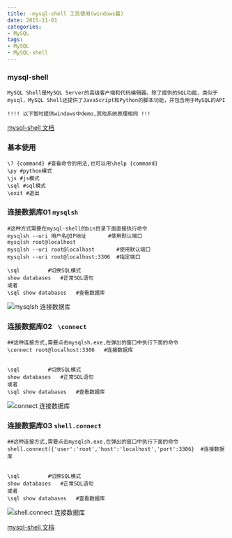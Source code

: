 ```yaml
---
title: -mysql-shell 工具使用(windows篇)
date: 2015-11-01
categories: 
- MySQL
tags:
- MySQL
- MySQL-shell
---
```

### mysql-shell 

```
MySQL Shell是MySQL Server的高级客户端和代码编辑器。除了提供的SQL功能，类似于 mysql，MySQL Shell还提供了JavaScript和Python的脚本功能，并包含用于MySQL的API

!!!! 以下暂时提供windows中demo,其他系统原理相同 !!!
```

 [mysql-shell 文档](https://dev.mysql.com/doc/mysql-shell/8.0/en/mysql-shell-features.html "mysql-shell")

<!-- more -->

### 基本使用

```
\? {command} #查看命令的用法,也可以用\help {command}
\py #python模式
\js #js模式
\sql #sql模式
\exit #退出
```

### 连接数据库01 `mysqlsh`

```
#这种方式需要在mysql-shell的bin目录下面直接执行命令
mysqlsh --uri 用户名@IP地址       #使用默认端口
mysqlsh root@localhost
mysqlsh --uri root@localhost       #使用默认端口
mysqlsh --uri root@localhost:3306  #指定端口

\sql         #切换SQL模式
show databases   #正常SQL语句
或者
\sql show databases   #查看数据库
```

![mysqlsh 连接数据库](/img/mysql/mysql_shell/mysqlsh.png "mysqlsh 连接数据库")

### 连接数据库02 ` \connect`

```
##这种连接方式,需要点击mysqlsh.exe,在弹出的窗口中执行下面的命令
\connect root@localhost:3306   #连接数据库


\sql         #切换SQL模式
show databases   #正常SQL语句
或者
\sql show databases   #查看数据库
```

![connect 连接数据库](/img/mysql/mysql_shell/connect.png "connect 连接数据库")

### 连接数据库03  `shell.connect`

```
##这种连接方式,需要点击mysqlsh.exe,在弹出的窗口中执行下面的命令
shell.connect({'user':'root','host':'localhost','port':3306}  #连接数据库


\sql         #切换SQL模式
show databases   #正常SQL语句
或者
\sql show databases   #查看数据库
```

![shell.connect 连接数据库](/img/mysql/mysql_shell/shell_connect.png "shell.connect 连接数据库")



 [mysql-shell 文档](https://dev.mysql.com/doc/mysql-shell/8.0/en/mysql-shell-features.html "mysql-shell")





























